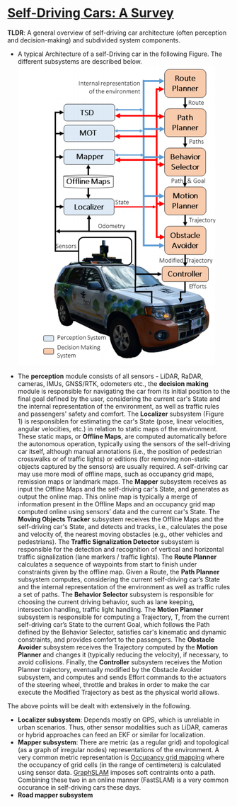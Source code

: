 # [Self-Driving Cars: A Survey](https://arxiv.org/pdf/1901.04407.pdf)

**TLDR**: A general overview of self-driving car architecture (often perception and decision-making) and subdivided system components.

* A typical Architecture of a self-Driving car in the following Figure. The different subsystems are described below.  
![Self-driving car architecture](../images/self-driving-car-architecture.png)

* The **perception** module consists of all sensors - LiDAR, RaDAR, cameras, IMUs, GNSS/RTK, odometers etc., the **decision making** module is responsible for navigating the car
from its initial position to the final goal defined by the user, considering the current car's State and the internal representation of the environment, as
well as traffic rules and passengers' safety and comfort. 
The **Localizer** subsystem (Figure 1) is responsiblen for estimating the car's State (pose, linear velocities, angular velocities, etc.) in relation to static maps of the environment. 
These static maps, or **Offline Maps**, are
computed automatically before the autonomous operation, typically using the sensors of the self-driving car itself, although
manual annotations (i.e., the position of pedestrian crosswalks
or of traffic lights) or editions (for removing non-static objects
captured by the sensors) are usually required. A self-driving car may use more modi of offline maps, such as occupancy grid maps, remission maps or landmark maps.
The **Mapper** subsystem receives as input the Offline Maps
and the self-driving car's State, and generates as output the online map. This online map is typically a merge of information
present in the Offline Maps and an occupancy grid map computed online using sensors’ data and the current car's State. The **Moving Objects
Tracker** subsystem receives the Offline Maps and the self-driving car's State, and detects and tracks,
i.e., calculates the pose and velocity of, the nearest moving obstacles (e.g., other vehicles and pedestrians). The **Traffic Signalization Detector** subsystem is responsible for the detection and recognition of vertical and horizontal traffic signalization (lane markers / traffic lights). The **Route Planner** calculates a sequence of waypoints from start to finish under constraints given by the offline map. Given a Route, the **Path Planner** subsystem computes, considering the current self-driving car’s State and the internal representation of the environment as well as traffic rules a set of paths. The **Behavior Selector** subsystem is responsible for choosing the current driving behavior, such as lane keeping, intersection handling, traffic light handling. The **Motion Planner** subsystem is responsible for computing a Trajectory, T, from the current self-driving car’s State to the current Goal, which follows the Path defined by the Behavior Selector, satisfies car's kinematic and dynamic constraints, and provides comfort to the passengers.
The **Obstacle Avoider** subsystem receives the Trajectory computed by the **Motion Planner** and changes it (typically reducing the velocity), if necessary, to avoid collisions. Finally, the **Controller** subsystem receives the Motion Planner trajectory, eventually modified by the Obstacle Avoider subsystem, and computes and sends Effort commands to the actuators of the steering wheel, throttle and brakes in order to make
the car execute the Modified Trajectory as best as the physical
world allows.

The above points will be dealt with extensively in the following.

- **Localizer subsystem**: Depends mostly on GPS, which is unreliable in urban scenarios. Thus, other sensor modalities such as LiDAR, cameras or hybrid approaches can feed an EKF or similar for localization.
- **Mapper subsystem**: There are metric (as a regular grid) and topological (as a graph of irregular nodes) representations of the environment. A very common metric representation is [Occupancy grid mapping](https://en.wikipedia.org/wiki/Occupancy_grid_mapping) where the occupancy of grid cells (in the range of centimeters) is calculated using sensor data. [GraphSLAM](https://en.wikipedia.org/wiki/GraphSLAM) imposes soft contraints onto a path. Combining these two in an online manner (FastSLAM) is a very common occurance in self-driving cars these days.
- **Road mapper subsystem**  

